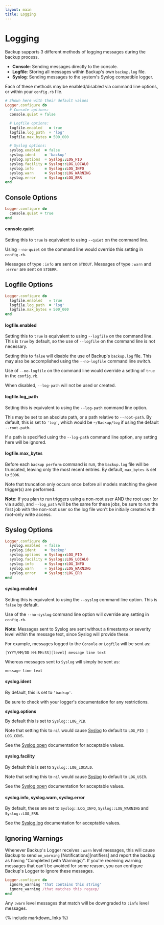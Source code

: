 ```yaml
---
layout: main
title: Logging
---
```


Logging
=======

Backup supports 3 different methods of logging messages during the backup process.

- **Console**: Sending messages directly to the console.
- **Logfile**: Storing all messages within Backup's own `backup.log` file.
- **Syslog**: Sending messages to the system's Syslog compatible logger.

Each of these methods may be enabled/disabled via command line options, or within your `config.rb` file.

```ruby
# Shown here with their default values
Logger.configure do
  # Console options:
  console.quiet = false

  # Logfile options:
  logfile.enabled   = true
  logfile.log_path  = 'log'
  logfile.max_bytes = 500_000

  # Syslog options:
  syslog.enabled  = false
  syslog.ident    = 'backup'
  syslog.options  = Syslog::LOG_PID
  syslog.facility = Syslog::LOG_LOCAL0
  syslog.info     = Syslog::LOG_INFO
  syslog.warn     = Syslog::LOG_WARNING
  syslog.error    = Syslog::LOG_ERR
end
```

Console Options
---------------

```ruby
Logger.configure do
  console.quiet = true
end
```

#### console.quiet

Setting this to `true` is equivalent to using `--quiet` on the command line.

Using `--no-quiet` on the command line would override this setting in `config.rb`.

Messages of type `:info` are sent on `STDOUT`. Messages of type `:warn` and `:error` are sent on `STDERR`.


Logfile Options
---------------

```ruby
Logger.configure do
  logfile.enabled   = true
  logfile.log_path  = 'log'
  logfile.max_bytes = 500_000
end
```

#### logfile.enabled

Setting this to `true` is equivalent to using `--logfile` on the command line.
This is `true` by default, so the use of `--logfile` on the command line is not necessary.

Setting this to `false` will disable the use of Backup's `backup.log` file.
This may also be accomplished using the `--no-logfile` command line switch.

Use of `--no-logfile` on the command line would override a setting of `true` in the `config.rb`.

When disabled, `--log-path` will not be used or created.

#### logfile.log_path

Setting this is equivalent to using the `--log-path` command line option.

This may be set to an absolute path, or a path relative to `--root-path`.
By default, this is set to `'log'`, which would be `~/Backup/log` if using the default `--root-path`.

If a path is specified using the `--log-path` command line option, any setting here will be ignored.

#### logfile.max_bytes

Before each `backup perform` command is run, the `backup.log` file will be truncated,
leaving only the most recent entries. By default, `max_bytes` is set to `500K`.

Note that truncation only occurs once before all models matching the given trigger(s) are performed.

**Note:** If you plan to run triggers using a non-root user AND the root user (or via sudo),
and `--log_path` will be the same for these jobs, be sure to run the first job with the non-root user
so the log file won't be initially created with root-only write access.


Syslog Options
--------------

```ruby
Logger.configure do
  syslog.enabled  = false
  syslog.ident    = 'backup'
  syslog.options  = Syslog::LOG_PID
  syslog.facility = Syslog::LOG_LOCAL0
  syslog.info     = Syslog::LOG_INFO
  syslog.warn     = Syslog::LOG_WARNING
  syslog.error    = Syslog::LOG_ERR
end
```

#### syslog.enabled

Setting this is equivalent to using the `--syslog` command line option. This is `false` by default.

Use of the `--no-syslog` command line option will override any setting in `config.rb`.

**Note:** Messages sent to Syslog are sent without a timestamp or severity level within the message text,
since Syslog will provide these.

For example, messages logged to the `Console` or `Logfile` will be sent as:

    [YYYY/MM/DD HH:MM:SS][level] message line text

Whereas messages sent to `Syslog` will simply be sent as:

    message line text


#### syslog.ident

By default, this is set to `'backup'`.

Be sure to check with your logger's documentation for any restrictions.

**syslog.options**

By default this is set to `Syslog::LOG_PID`.

Note that setting this to `nil` would cause [Syslog][] to default to `LOG_PID | LOG_CONS`.

See the [Syslog.open][] documentation for acceptable values.

#### syslog.facility

By default this is set to `Syslog::LOG_LOCAL0`.

Note that setting this to `nil` would cause [Syslog][] to default to `LOG_USER`.

See the [Syslog.open][] documentation for acceptable values.

#### syslog.info, syslog.warn, syslog.error

By default, these are set to `Syslog::LOG_INFO`, `Syslog::LOG_WARNING` and `Syslog::LOG_ERR`.

See the [Syslog.log][] documentation for acceptable values.


Ignoring Warnings
-----------------

Whenever Backup's Logger receives `:warn` level messages, this will cause Backup to send `on_warning`
[Notifications][notifiers] and report the backup as having "Completed (with Warnings)". If you're receiving warning
messages that can't be avoided for some reason, you can configure Backup's Logger to ignore these messages.

```rb
Logger.configure do
  ignore_warning 'that contains this string'
  ignore_warning /that matches this regexp/
end
```

Any `:warn` level messages that match will be downgraded to `:info` level messages.


[Performing Backups]: Performing-Backups
[Syslog]: http://rdoc.info/stdlib/syslog/Syslog
[Syslog.open]: http://rdoc.info/stdlib/syslog/Syslog.open
[Syslog.log]: http://rdoc.info/stdlib/syslog/Syslog.log

{% include markdown_links %}
